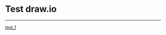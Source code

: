


# Test draw.io 

---------------------------------



[test_1](https://www.draw.io/?lightbox=1&highlight=0000ff&edit=_blank&layers=1&nav=1&title=test_1.drawio#R7VptU6s4FP41%2FajDe8vHWlvvzuqMs97Z%2FeikkFLWQLghaLu%2FfhNIgBBq0dtaddrOKDkJJJzznOc5kI7sWbK5ISBb3%2BEQopFlhJuRfT2yLN%2BcsL%2FcsK0Mrm9XhojEYWUyG8ND%2FB8URkNYiziEuTKQYoxonKnGAKcpDKhiA4TgF3XYCiN11gxEUDM8BADp1n%2FikK6F1fT8puMHjKO1mHpijauOJQieIoKLVMw3suxV%2Bam6EyCvJW40X4MQv7RM9nxkzwjGtDpKNjOIuGul26rzFjt663UTmNJBJzjVGc8AFVAu2UPs3KslO4j4wQ3GEXMMv1LVwy5Xd84QLkLWd48AXWGSiNuiW%2BnKVYzQDCNMyqa98PiXnZhTgp%2Bg7ElxCrlRusNgjYiAMGb30RmzwikViGGrt68AiqOUNRBc8QXlGQjiNOK9hhjdmn5s8i%2Bz%2B3P%2BZQfPkNCYRX4qLkNx1lzlJ29cXzhyWnFbRjPitpz12uGmNU0Qn7d0UTcOIjR8OrhpmURcbiBOICVbNkT0OhIjIod8gb2XBpCOIYasW1i0bZkIIgmi%2BtINENiBwMIOXLg9uOhElgUr44fJJuIkcBkFmXUZlWB5DDgsHjMJCua%2BQ8Ogx8POYBe3fGjZugul5wlkNxA%2Fq6TQ51Yxwz2O2WLqCHYCKMlNXgCvVjmkWlTqZQ4KlO%2BPtUjdFZwpecqKTCZNtnJP5nrH9P4Pdo2%2F4K8C5n39WvBLjoOhgDtY5hgVFE5JIFOTW%2BuWpWZHb9B3xFnBQgjydTmp0SECS0%2F1OsM7BPFqwkva6Mn%2FDoDNxWTuHybTbbMDFMfQUt3vyXTLNnZDcmimT6RWtwDEwriOKRPWgjDLlHVeMV0rMj5Vytm%2BHPAsNAEk3IECJkaFpB84p9yde9TAuZ6aC3cvDZi%2FqwaCpd0eRRDyrOBTBfcBImx6aoRdPcCe2xNh5wAB9qVwtMIAQ1buiCYmdI0jnAI0b6wtF3CfQbQsAyFzR3UXAkuIrurKpxtFCghdxKhJftYWIeMRg2k45SUbay4RDp5%2BruO0MrdOYq3WKf9CSreiDQqKmam5i1tcJq3OMxxv1sRZ2HWPrO2s0V42McqPDjCFkXYiJccFCWCHsZkfIkilUYzkkXkVUW%2FTJOZZsG0NyLhC5bslyzNUoFquq9aPe8abY7eDzWoF75a3yZBCpBvmsPzopF3nusIsKhb0%2FB8ibmUK3OM8pjHm6AgYAiBpqc1tZ0ASh2GZaBJP2hlSn5aYUpxoXNZDZX756cHyC2fzB3Y6t7ywYq252pW4eleiDyFrnfrHMnTWG%2FeQ3vgQpDfx9uNGyV3xKAmWdYXf8kYHR2OXf1%2BRLb0uTvAyZnVxCJ%2FjgD%2FZXjHX0p2%2BbmA%2F2NvGpat5t09SbE8O%2FM3q9sJy1dT3LkXyH7rCnbyqX6U2naXrdNI18Q8tXcOzXH%2F4OavDF1WHid%2FDYMfTB%2F2p56T6gEBWPYju0YXxW%2F08WBfs46jC5PIYomAaspg4P9V8DmmQKqA%2B1dinkgYGEPMMkM8PEPd0tYP%2FJWqHdoDMHlXvvuWsK4UD70Y4Hbn2nR5hMe0eZfEO8hLL0KIlt55uMWD%2F2POeXb66ZZ4AadD38vHdeu6aSv4M0fNqAwSxpT0u6wUp6t4tCknlseE14Y732fW4zrvPN1SEfYWHPxgx292Fh%2BP0FB7%2BQQoPtey4MP2j1B31e7ozawxhDc%2Fev7NhHq3G962eWFU7W9wfI%2F77AekS71eBqx0MqXktU2uPrN4Br64gd8e0%2FbSMb5bM0yhO6224NemOF6tooCOn5B0XeRk%2FvvtimtlGX4%2Fkv3kayte6O1Z3Qh4EWfYIKzd8CPspu3nvoD5142%2FST4b%2B8EQ4BfmNj0J89pn43k981scS3%2B5f9Ryb%2BGY4yViIjk5%2Bf8eEFoDf9R0I2KMT%2FJTsF1Te%2BIYMaA%2FOiO%2FDgF9jK%2FKTMqD9sQzYt%2F33UQyYUgJYupOjk%2BCfxRKSFFJOfsYDJNXe4qfkwZSWLvmGTDh8p%2FaLMiFrNj9IroY3P%2Fq25%2F8D)
